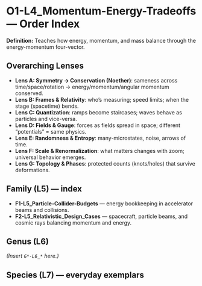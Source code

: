 # O1-L4_Momentum-Energy-Tradeoffs — Order Index
**Definition:** Teaches how energy, momentum, and mass balance through the energy-momentum four-vector.
## Overarching Lenses

- **Lens A: Symmetry -> Conservation (Noether)**: sameness across time/space/rotation → energy/momentum/angular momentum conserved.
- **Lens B: Frames & Relativity**: who’s measuring; speed limits; when the stage (spacetime) bends.
- **Lens C: Quantization**: ramps become staircases; waves behave as particles and vice-versa.
- **Lens D: Fields & Gauge**: forces as fields spread in space; different “potentials” = same physics.
- **Lens E: Randomness & Entropy**: many-microstates, noise, arrows of time.
- **Lens F: Scale & Renormalization**: what matters changes with zoom; universal behavior emerges.
- **Lens G: Topology & Phases**: protected counts (knots/holes) that survive deformations.

## Family (L5) — index
- **F1-L5_Particle-Collider-Budgets** — energy bookkeeping in accelerator beams and collisions.
- **F2-L5_Relativistic_Design_Cases** — spacecraft, particle beams, and cosmic rays balancing momentum and energy.
## Genus (L6)
_(Insert `G*-L6_*` here.)_
## Species (L7) — everyday exemplars

